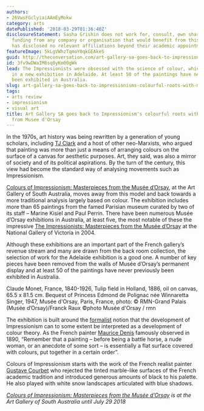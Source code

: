 ```yaml
---
authors:
- 26VwsFGclyiaiAAmEyMokw
category: arts
datePublished: '2018-03-29T01:36:40Z'
disclosureStatement: Sasha Grishin does not work for, consult, own shares in or receive
  funding from any company or organisation that would benefit from this article, and
  has disclosed no relevant affiliations beyond their academic appointment.
featureImage: 5kLgVWhzTqmoY0qkGEAkeS
guid: http://theconversation.com/art-gallery-sa-goes-back-to-impressionisms-colourful-roots-with-masterpieces-from-musee-dorsay-94163
id: 3fv9wDWaIM6sq0yKm00gWk
lead: The Impressionists were obsessed with the science of colour, which is celebrated
  in a new exhibition in Adelaide. At least 50 of the paintings have never previously
  been exhibited in Australia.
slug: art-gallery-sa-goes-back-to-impressionisms-colourful-roots-with-masterpieces-from-musee-dorsay
tags:
- arts review
- impressionism
- visual art
title: Art Gallery SA goes back to Impressionism's colourful roots with masterpieces
  from Musee d'Orsay
---
```

In the 1970s, art history was being rewritten by a generation of young scholars, including [TJ Clark](https://www.berkeley.edu./news/media/releases/2006/02/01_clarkmellon.shtml) and a host of other neo-Marxists, who argued that painting was more than just a means of arranging colours on the surface of a canvas for aesthetic purposes. Art, they said, was also a mirror of society and of its political aspirations. By the turn of the century, this view had become the standard way of analysing movements such as Impressionism. 

[Colours of Impressionism: Masterpieces from the Musée d’Orsay](https://www.artgallery.sa.gov.au/agsa/home/Exhibitions/ComingSoon/Colours_of_Impressionism), at the Art Gallery of South Australia, moves away from this model and back towards a more traditional analysis largely based on colour. The exhibition includes more than 65 paintings from the famed Parisian museum curated by two of its staff – Marine Kisiel and Paul Perrin. There have been numerous Musée d’Orsay exhibitions in Australia, at least five, the most notable of these the impressive [The Impressionists: Masterpieces from the Musée d’Orsay](https://www.ngv.vic.gov.au/exhibition/the-impressionists/) at the National Gallery of Victoria in 2004. 


Although these exhibitions are an important part of the French gallery’s revenue stream and many are drawn from the back room collection, the selection of work for the Adelaide exhibition is a good one. A number of key pieces have been removed from the walls of Musée d’Orsay’s permanent display and at least 50 of the paintings have never previously been exhibited in Australia.

[](https://images.theconversation.com/files/212554/original/file-20180329-189813-t5j0ls.jpg?ixlib=rb-1.1.0&q=45&auto=format&w=1000&fit=clip) Claude Monet, France, 1840-1926, Tulip field in Holland, 1886, oil on canvas, 65.5 x 81.5 cm. Bequest of Princess Edmond de Polignac née Winnaretta Singer, 1947, Musée d'Orsay, Paris, France, photo: © RMN-Grand Palais (Musée d’Orsay)/Franck Raux ©photo Musée d'Orsay / rmn

The exhibition is built around the [formalist](https://en.wikipedia.org/wiki/Formalism_\(art\)) notion that the development of Impressionism can to some extent be interpreted as a development of colour theory. As the French painter [Maurice Denis](http://www.musee-orsay.fr/en/events/exhibitions/archives/exhibitions-archives/browse/4/article/maurice-denis-6780.html?print=1&) famously observed in 1890, “Remember that a painting – before being a battle horse, a nude woman, or an anecdote of some sort – is essentially a flat surface covered with colours, put together in a certain order”. 

Colours of Impressionism starts with the work of the French realist painter [Gustave Courbet](http://entrezdanslatelier.fr) who rejected the tinted marble-like surfaces of the French academic tradition and introduced generous amounts of black to his palette. He also played with white snow landscapes articulated with blue shadows. 


_[Colours of Impressionism: Masterpieces from the Musée d’Orsay](https://www.artgallery.sa.gov.au/agsa/home/Exhibitions/ComingSoon/Colours_of_Impressionism) is at the Art Gallery of South Australia until July 29 2018_